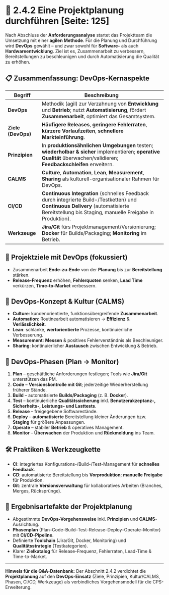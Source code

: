 # 📅 2.4.2 Eine Projektplanung durchführen [Seite: 125] 

Nach Abschluss der **Anforderungsanalyse** startet das Projektteam die Umsetzung mit einer **agilen Methode**. Für die Planung und Durchführung wird **DevOps** gewählt – und zwar sowohl für **Software-** als auch **Hardwareentwicklung**. Ziel ist es, Zusammenarbeit zu verbessern, Bereitstellungen zu beschleunigen und durch Automatisierung die Qualität zu erhöhen. 

## 📋 Zusammenfassung: DevOps-Kernaspekte

| **Begriff**       | **Beschreibung**                                                                                                                                             |
|--------------------|-------------------------------------------------------------------------------------------------------------------------------------------------------------|
| **DevOps**         | Methodik (agil) zur Verzahnung von **Entwicklung** und **Betrieb**; nutzt **Automatisierung**, fördert **Zusammenarbeit**, optimiert das Gesamtsystem.       |
| **Ziele (DevOps)** | **Häufigere Releases**, **geringere Fehlerraten**, **kürzere Vorlaufzeiten**, **schnellere Markteinführung**.                                                |
| **Prinzipien**     | In **produktionsähnlichen Umgebungen** testen; **wiederholbar & sicher** implementieren; **operative Qualität** überwachen/validieren; **Feedbackschleifen** erweitern. |
| **CALMS**          | **Culture**, **Automation**, **Lean**, **Measurement**, **Sharing** als kulturell-organisationaler Rahmen für DevOps.                                       |
| **CI/CD**          | **Continuous Integration** (schnelles Feedback durch integrierte Build-/Testketten) und **Continuous Delivery** (automatisierte Bereitstellung bis Staging, manuelle Freigabe in Produktion). |
| **Werkzeuge**      | **Jira/Git** fürs Projektmanagement/Versionierung; **Docker** für Builds/Packaging; **Monitoring** im Betrieb.                                              |

## 🎯 Projektziele mit DevOps (fokussiert)

* Zusammenarbeit **Ende-zu-Ende** von der **Planung** bis zur **Bereitstellung** stärken.
* **Release-Frequenz** erhöhen, **Fehlerquoten** senken, **Lead Time** verkürzen, **Time-to-Market** verbessern. 

## 🧩 DevOps-Konzept & Kultur (CALMS)

* **Culture**: kundenorientierte, funktionsübergreifende **Zusammenarbeit**.
* **Automation**: Routinearbeit automatisieren → **Effizienz** & **Verlässlichkeit**.
* **Lean**: schlanke, **wertorientierte** Prozesse, kontinuierliche Verbesserung.
* **Measurement**: **Messen** & positives Fehlerverständnis als Beschleuniger.
* **Sharing**: kontinuierlicher **Austausch** zwischen Entwicklung & Betrieb. 

## 🔁 DevOps-Phasen (Plan → Monitor)

1. **Plan** – geschäftliche Anforderungen festlegen; Tools wie **Jira/Git** unterstützen das PM.
2. **Code** – **Versionskontrolle mit Git**; jederzeitige Wiederherstellung früherer Stände.
3. **Build** – automatisierte **Builds/Packaging** (z. B. **Docker**).
4. **Test** – kontinuierliche **Qualitätssicherung** inkl. **Benutzerakzeptanz-, Sicherheits-, Leistungs- und Lasttests**.
5. **Release** – freigegebene Softwarestände.
6. **Deploy** – **automatisierte** Bereitstellung kleiner Änderungen bzw. **Staging** für größere Anpassungen.
7. **Operate** – stabiler **Betrieb** & operatives Management.
8. **Monitor** – **Überwachen** der Produktion und **Rückmeldung** ins Team. 

## 🛠️ Praktiken & Werkzeugkette

* **CI**: integriertes Konfigurations-/Build-/Test-Management für **schnelles Feedback**.
* **CD**: automatisierte Bereitstellung bis **Vorproduktion**; **manuelle Freigabe** für Produktion.
* **Git**: zentrale **Versionsverwaltung** für kollaboratives Arbeiten (Branches, Merges, Rücksprünge). 

## 📌 Ergebnisartefakte der Projektplanung

* Abgestimmte **DevOps-Vorgehensweise** inkl. **Prinzipien** und **CALMS**-Ausrichtung.
* **Phasenplan** (Plan–Code–Build–Test–Release–Deploy–Operate–Monitor) mit **CI/CD-Pipeline**. 
* Definierte **Toolchain** (Jira/Git, Docker, Monitoring) und **Qualitätsstrategie** (Testkategorien). 
* Klarer **Zielkatalog** für Release-Frequenz, Fehlerraten, Lead-Time & Time-to-Market. 

---

**Hinweis für die Q&A-Datenbank:** Der Abschnitt 2.4.2 verdichtet die **Projektplanung** auf den **DevOps-Einsatz** (Ziele, Prinzipien, Kultur/CALMS, Phasen, CI/CD, Werkzeuge) als verbindliches Vorgehensmodell für die CPS-Erweiterung.
